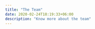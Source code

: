 ```yaml
---
title: "The Team"
date: 2020-02-24T18:19:33+06:00
description: "Know more about the team"
---
```



